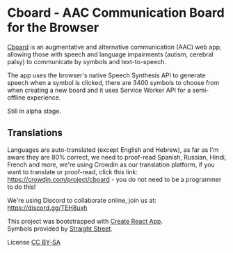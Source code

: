# Cboard - AAC Communication Board for the Browser

[Cboard](https://shayc.github.io/cboard) is an augmentative and alternative communication (AAC) web app, allowing those with speech and language impairments (autism, cerebral palsy) to communicate by symbols and text-to-speech.

The app uses the browser's native Speech Synthesis API to generate speech when a symbol is clicked, there are 3400 symbols to choose from when creating a new board and it uses Service Worker API for a semi-offline experience.

Still in alpha stage.

## Translations
Languages are auto-translated (except English and Hebrew), as far as I'm aware they are 80% correct, we need to proof-read Spanish, Russian, Hindi, French and more, we're using Crowdin as our translation platform, if you want to translate or proof-read, click this link: https://crowdin.com/project/cboard - you do not need to be a programmer to do this!

We're using Discord to collaborate online, join us at: https://discord.gg/TEH8uxh

This project was bootstrapped with [Create React App](https://github.com/facebookincubator/create-react-app).<br>
Symbols provided by [Straight Street](http://straight-street.com/gallery.php).<br>

License [CC BY-SA](https://creativecommons.org/licenses/by-sa/2.0/uk/)
